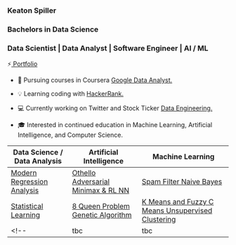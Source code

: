 ### Keaton Spiller
### Bachelors in Data Science
### Data Scientist | Data Analyst | Software Engineer | AI / ML

⚡<a href="https://keatonspiller.github.io/Portfolio/"> Portfolio</a>

<ul>
  <li>📖 Pursuing courses in Coursera <a href="https://www.coursera.org/professional-certificates/google-data-analytics">Google Data Analyst.</a></li><p>
  
  <li>💡 Learning coding with <a href="https://www.hackerrank.com/KeatonSpiller">HackerRank.</a></li><p>
  
  <li>💻 Currently working on Twitter and Stock Ticker <a href='https://github.com/KeatonSpiller/Twitter_Data_Engineering'>Data Engineering.</a></li><p> </li><p>
  
  <li>🎓 Interested in continued education in Machine Learning, Artificial Intelligence, and Computer Science.</li> 
</ul>

| Data Science / Data Analysis  | Artificial Intelligence | Machine Learning |
| ------------- | ------------- | ------------- |
| <a href="https://github.com/KeatonSpiller/Modern-Regression-Analysis"> Modern Regression Analysis</a>  | <a href="https://github.com/KeatonSpiller/Othello"> Othello Adversarial Minimax & RL NN </a>  |<a href="https://github.com/KeatonSpiller/Spam-Filter"> Spam Filter Naive Bayes </a>  |
| <a href="https://github.com/KeatonSpiller/Statistical-Learning"> Statistical Learning </a> | <a href="https://github.com/KeatonSpiller/8-Queen-Problem"> 8 Queen Problem Genetic Algorithm </a>  | <a href="https://github.com/KeatonSpiller/K-Means-and-Fuzzy-C-Means-Clustering"> K Means and Fuzzy C Means Unsupervised Clustering </a>|
<!-- |  tbc  |  tbc  |  tbc  | -->
 


 
<!--
- 🔭 I’m currently working on ...
- 🌱 I’m currently learning ...
- 👯 I’m looking to collaborate on ...
- 🤔 I’m looking for help with ...
- 💬 Ask me about ...
- 📫 How to reach me: ...
- 😄 Pronouns: ...
- ⚡ Fun fact: ...
-->
